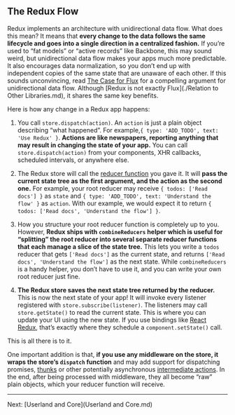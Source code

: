 The Redux Flow
--------------------------

Redux implements an architecture with unidirectional data flow. What does this mean? It means that **every change to the data follows the same lifecycle and goes into a single direction in a centralized fashion.** If you’re used to “fat models” or “active records” like Backbone, this may sound weird, but unidirectional data flow makes your apps much more predictable. It also encourages data normalization, so you don’t end up with independent copies of the same state that are unaware of each other. If this sounds unconvincing, read [The Case for Flux](https://medium.com/@dan_abramov/the-case-for-flux-379b7d1982c6) for a compelling argument for unidirectional data flow. Although [Redux is not exactly Flux](./Relation to Other Libraries.md), it shares the same key benefits.

Here is how any change in a Redux app happens:

1. You call `store.dispatch(action)`. An `action` is just a plain object describing “what happened”. For example,`{ type: 'ADD_TODO', text: 'Use Redux' }`. **Actions are like newspapers, reporting anything that may result in changing the state of your app.** You can call `store.dispatch(action)` from your components, XHR callbacks, scheduled intervals, or anywhere else.

2. The Redux store will call the [reducer function](../Reference/Glossary.md#reducer) you gave it. It will **pass the current state tree as the first argument, and the action as the second one.** For example, your root reducer may receive `{ todos: ['Read docs'] }` as `state` and `{ type: 'ADD_TODO', text: 'Understand the flow' }` as `action`. With our example, we would expect it to return `{ todos: ['Read docs', 'Understand the flow'] }`.

3. How you structure your root reducer function is completely up to you. However, **Redux ships with `combineReducers` helper which is useful for “splitting” the root reducer into several separate reducer functions that each manage a slice of the state tree.** This lets you write a `todos` reducer that gets `['Read docs']` as the current state, and returns `['Read docs', 'Understand the flow']` as the next state. While `combineReducers` is a handy helper, you don’t have to use it, and you can write your own root reducer just fine.

4. **The Redux store saves the next state tree returned by the reducer.** This is now the next state of your app! It will invoke every listener registered with `store.subscribe(listener)`. The listeners may call `store.getState()` to read the current state. This is where you can update your UI using the new state. If you use bindings like [React Redux](https://github.com/gaearon/react-redux), that’s exactly where they schedule a `component.setState()` call.

This is all there is to it.

One important addition is that, **if you use any middleware on the store, it wraps the store’s `dispatch` function** and may add support for dispatching promises, [thunks](https://github.com/gaearon/redux-thunk) or other potentially asynchronous [intermediate actions](../Reference/Glossary.md#intermediate-action). In the end, after being processed with middleware, they all become “raw” plain objects, which your reducer function will receive.

--------------------------
Next: [Userland and Core](Userland and Core.md)   
